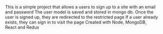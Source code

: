 This is a simple project that allows a users to sign up to a site with an email and password 
The user model is saved and stored in mongo db.
Once the user is signed up, they are redirected to the restricted page
If a user already exists, they can sign in to visit the page
Created with Node, MongoDB, React and Redux

